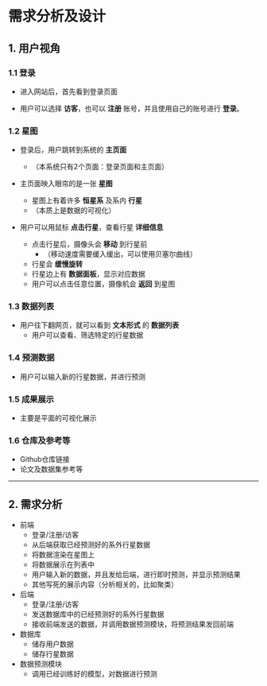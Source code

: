 # 需求分析及设计

## 1. 用户视角

### 1.1 登录

- 进入网站后，首先看到登录页面

- 用户可以选择 **访客**，也可以 **注册** 账号，并且使用自己的账号进行 **登录**。

### 1.2 星图

- 登录后，用户跳转到系统的 **主页面**
  - （本系统只有2个页面：登录页面和主页面）

- 主页面映入眼帘的是一张 **星图**
  - 星图上有着许多 **恒星系** 及系内 **行星**
  - （本质上是数据的可视化）

- 用户可以用鼠标 **点击行星**，查看行星 **详细信息**
  - 点击行星后，摄像头会 **移动** 到行星前
    - （移动速度需要缓入缓出，可以使用贝塞尔曲线）
  - 行星会 **缓慢旋转**
  - 行星边上有 **数据面板**，显示对应数据
  - 用户可以点击任意位置，摄像机会 **返回** 到星图

### 1.3 数据列表

- 用户往下翻网页，就可以看到 **文本形式** 的 **数据列表**
  - 用户可以查看、筛选特定的行星数据

### 1.4 预测数据

- 用户可以输入新的行星数据，并进行预测

### 1.5 成果展示

- 主要是平面的可视化展示

### 1.6 仓库及参考等

* Github仓库链接
* 论文及数据集参考等

***

## 2. 需求分析

* 前端
  * 登录/注册/访客
  * 从后端获取已经预测好的系外行星数据
  * 将数据渲染在星图上
  * 将数据展示在列表中
  * 用户输入新的数据，并且发给后端，进行即时预测，并显示预测结果
  * 其他写死的展示内容（分析相关的，比如聚类）
* 后端
  * 登录/注册/访客
  * 发送数据库中的已经预测好的系外行星数据
  * 接收前端发送的数据，并调用数据预测模块，将预测结果发回前端
* 数据库
  * 储存用户数据
  * 储存行星数据
* 数据预测模块
  * 调用已经训练好的模型，对数据进行预测
